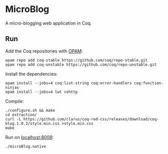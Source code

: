 # MicroBlog
A micro-blogging web application in Coq.

## Run
Add the Coq repositories with [OPAM](https://opam.ocaml.org/):

    opam repo add coq-stable https://github.com/coq/repo-stable.git
    opam repo add coq-unstable https://github.com/coq/repo-unstable.git

Install the dependencies:

    opam install --jobs=4 coq:list-string coq:error-handlers coq:function-ninjas
    opam install --jobs=4 lwt cohttp

Compile:

    ./configure.sh && make
    cd extraction/
    curl -L https://github.com/clarus/coq-red-css/releases/download/coq-blog.1.0.2/style.min.css >style.min.css
    make

Run on [localhost:8008](http://localhost:8008/):

    ./microBlog.native
